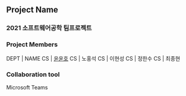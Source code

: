 ## Project Name
### 2021 소프트웨어공학 팀프로젝트

### Project Members
DEPT | NAME
CS | [윤윤호](https://github.com/yun-yunho "@yun-yunho")
CS | 노홍석
CS | 이현성
CS | 정한수
CS | 최종현

### Collaboration tool
Microsoft Teams
